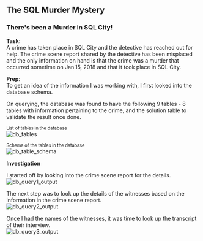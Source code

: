 ## The SQL Murder Mystery

### There's been a Murder in SQL City!

**Task:**</br>
A crime has taken place in SQL City and the detective has reached out for help. The crime scene report shared by the detective has been misplaced and the only information on hand is that the crime was a ​murder​ that occurred sometime on ​Jan.15, 2018​ and that it took place in ​SQL City​.

**Prep**:</br>
To get an idea of the information I was working with, I first looked into the database schema. </br>

On querying, the database was found to have the following 9 tables - 8 tables with information pertaining to the crime, and the solution table to validate the result once done. </br>

<sub>List of tables in the database</sub></br>
![db_tables](https://github.com/user-attachments/assets/c622de26-0dab-4685-9acc-8c67bc317f6d)

<sub>Schema of the tables in the database</sub></br>
![db_table_schema](https://github.com/user-attachments/assets/aa0b91c9-7de8-4507-bc00-833732258728)

**Investigation**</br>

I started off by looking into the crime scene report for the details. </br>
![db_query1_output](https://github.com/user-attachments/assets/61e08241-b512-46ec-b25d-da115d36081c)

The next step was to look up the details of the witnesses based on the information in the crime scene report. </br>
![db_query2_output](https://github.com/user-attachments/assets/53cc4f51-e97a-4a5c-9c9a-481c3be7db23)

Once I had the names of the witnesses, it was time to look up the transcript of their interview. </br>
![db_query3_output](https://github.com/user-attachments/assets/891e6d4c-cd98-4a7d-8f7d-346479701905)


   

